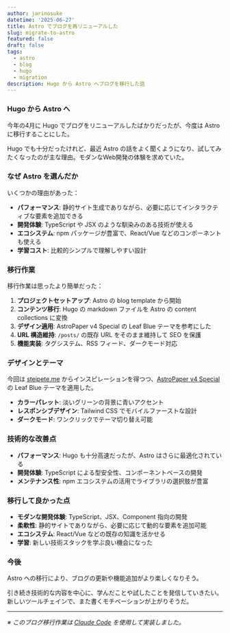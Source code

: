 ```yaml
---
author: jarinosuke
datetime: '2025-06-27'
title: Astro でブログを再リニューアルした
slug: migrate-to-astro
featured: false
draft: false
tags:
  - astro
  - blog
  - hugo
  - migration
description: Hugo から Astro へブログを移行した話
---
```


### Hugo から Astro へ

今年の4月に Hugo でブログをリニューアルしたばかりだったが、今度は Astro に移行することにした。

Hugo でも十分だったけれど、最近 Astro の話をよく聞くようになり、試してみたくなったのが主な理由。モダンなWeb開発の体験を求めていた。

### なぜ Astro を選んだか

いくつかの理由があった：

- **パフォーマンス**: 静的サイト生成でありながら、必要に応じてインタラクティブな要素を追加できる
- **開発体験**: TypeScript や JSX のような馴染みのある技術が使える
- **エコシステム**: npm パッケージが豊富で、React/Vue などのコンポーネントも使える
- **学習コスト**: 比較的シンプルで理解しやすい設計

### 移行作業

移行作業は思ったより簡単だった：

1. **プロジェクトセットアップ**: Astro の blog template から開始
2. **コンテンツ移行**: Hugo の markdown ファイルを Astro の content collections に変換
3. **デザイン適用**: AstroPaper v4 Special の Leaf Blue テーマを参考にした
4. **URL 構造維持**: `/posts/` の既存 URL をそのまま維持して SEO を保護
5. **機能実装**: タグシステム、RSS フィード、ダークモード対応

### デザインとテーマ

今回は [steipete.me](https://steipete.me/) からインスピレーションを得つつ、[AstroPaper v4 Special](https://astro-paper.pages.dev/posts/predefined-color-schemes/) の Leaf Blue テーマを適用した。

- **カラーパレット**: 淡いグリーンの背景に青いアクセント
- **レスポンシブデザイン**: Tailwind CSS でモバイルファーストな設計
- **ダークモード**: ワンクリックでテーマ切り替え可能

### 技術的な改善点

- **パフォーマンス**: Hugo も十分高速だったが、Astro はさらに最適化されている
- **開発体験**: TypeScript による型安全性、コンポーネントベースの開発
- **メンテナンス性**: npm エコシステムの活用でライブラリの選択肢が豊富

### 移行して良かった点

- **モダンな開発体験**: TypeScript、JSX、Component 指向の開発
- **柔軟性**: 静的サイトでありながら、必要に応じて動的な要素を追加可能
- **エコシステム**: React/Vue などの既存の知識を活かせる
- **学習**: 新しい技術スタックを学ぶ良い機会になった

### 今後

Astro への移行により、ブログの更新や機能追加がより楽しくなりそう。

引き続き技術的な内容を中心に、学んだことや試したことを発信していきたい。新しいツールチェインで、また書くモチベーションが上がりそうだ。

---

*※ このブログ移行作業は [Claude Code](https://claude.ai/code) を使用して実装しました。*
